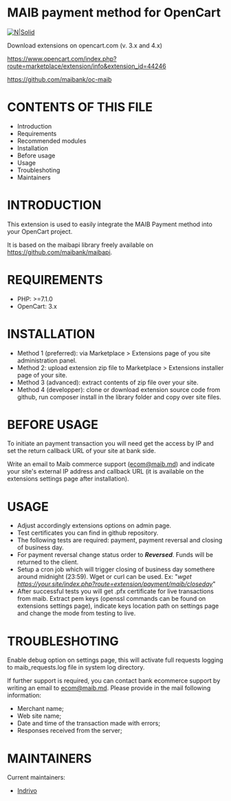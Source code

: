 # MAIB payment method for OpenCart

####
[![N|Solid](https://www.maib.md/images/logo.svg)](https://www.maib.md)

Download extensions on opencart.com (v. 3.x and 4.x)

https://www.opencart.com/index.php?route=marketplace/extension/info&extension_id=44246

https://github.com/maibank/oc-maib


CONTENTS OF THIS FILE
=====================

 * Introduction
 * Requirements
 * Recommended modules
 * Installation
 * Before usage
 * Usage
 * Troubleshoting
 * Maintainers


INTRODUCTION
============

This extension is used to easily integrate the MAIB Payment method into your OpenCart project.

It is based on the maibapi library freely available on https://github.com/maibank/maibapi.

REQUIREMENTS
============

 * PHP: >=7.1.0
 * OpenCart: 3.x


INSTALLATION
============

 * Method 1 (preferred): via Marketplace > Extensions page of you site administration panel.
 * Method 2: upload extension zip file to Marketplace > Extensions installer page of your site.
 * Method 3 (advanced): extract contents of zip file over your site.
 * Method 4 (developper): clone or download extension source code from github, run composer install in the library folder and copy over site files. 


BEFORE USAGE
============

To initiate an payment transaction you will need get the access by IP and set the return callback URL of your site at bank side.

Write an email to Maib commerce support (ecom@maib.md) and indicate your site's external IP address and callback URL (it is available on the extensions settings page after installation).


USAGE
=====

 * Adjust accordingly extensions options on admin page.
 * Test certificates you can find in github repository.
 * The following tests are required: payment, payment reversal and closing of business day.
 * For payment reversal change status order to ***Reversed***. Funds will be returned to the client.
 * Setup a cron job which will trigger closing of business day somethere around midnight (23:59). Wget or curl can be used. Ex: "*wget https://your.site/index.php?route=extension/payment/maib/closeday*"
 * After successful tests you will get .pfx certificate for live transactions from maib. Extract pem keys (openssl commands can be found on extensions settings page), indicate keys location path on settings page and change the mode from testing to live.


TROUBLESHOTING
==============

Enable debug option on settings page, this will activate full requests logging to maib_requests.log file in system log directory.

If further support is required, you can contact bank ecommerce support by writing an email to ecom@maib.md.
Please provide in the mail following information:

- Merchant name;
- Web site name;
- Date and time of the transaction made with errors;
- Responses received from the server;


MAINTAINERS
===========

Current maintainers:

 * [Indrivo](https://github.com/indrivo)
